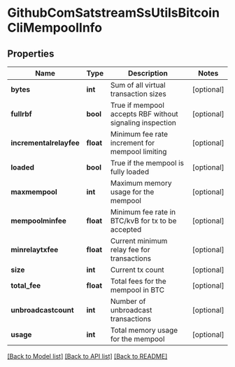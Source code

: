 # GithubComSatstreamSsUtilsBitcoinCliMempoolInfo

## Properties
Name | Type | Description | Notes
------------ | ------------- | ------------- | -------------
**bytes** | **int** | Sum of all virtual transaction sizes | [optional] 
**fullrbf** | **bool** | True if mempool accepts RBF without signaling inspection | [optional] 
**incrementalrelayfee** | **float** | Minimum fee rate increment for mempool limiting | [optional] 
**loaded** | **bool** | True if the mempool is fully loaded | [optional] 
**maxmempool** | **int** | Maximum memory usage for the mempool | [optional] 
**mempoolminfee** | **float** | Minimum fee rate in BTC/kvB for tx to be accepted | [optional] 
**minrelaytxfee** | **float** | Current minimum relay fee for transactions | [optional] 
**size** | **int** | Current tx count | [optional] 
**total_fee** | **float** | Total fees for the mempool in BTC | [optional] 
**unbroadcastcount** | **int** | Number of unbroadcast transactions | [optional] 
**usage** | **int** | Total memory usage for the mempool | [optional] 

[[Back to Model list]](../README.md#documentation-for-models) [[Back to API list]](../README.md#documentation-for-api-endpoints) [[Back to README]](../README.md)

